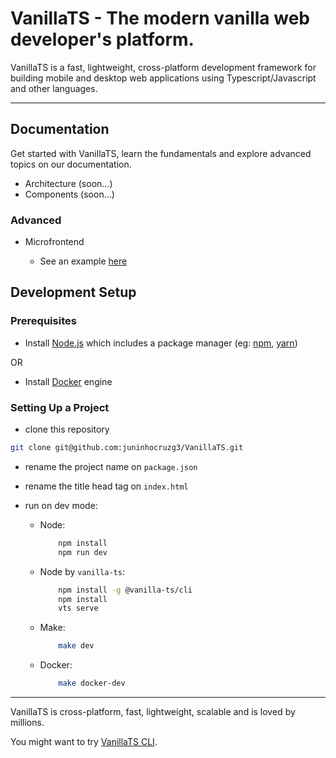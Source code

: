 # VanillaTS - The modern vanilla web developer's platform.

VanillaTS is a fast, lightweight, cross-platform development framework for building mobile and desktop web applications using Typescript/Javascript and other languages.

<hr>

## Documentation

Get started with VanillaTS, learn the fundamentals and explore advanced topics on our documentation.

- Architecture (soon...)
- Components (soon...)

### Advanced

- Microfrontend

	- See an example [here](https://github.com/juninhocruzg3/microfrontend-example-vanilla-ts)

## Development Setup

### Prerequisites

- Install [Node.js] which includes a package manager (eg: [npm], [yarn])

OR

- Install [Docker] engine

### Setting Up a Project

- clone this repository

```sh
git clone git@github.com:juninhocruzg3/VanillaTS.git
```

- rename the project name on `package.json`
- rename the title head tag on `index.html`
- run on dev mode:

  - Node:
    ```sh
        npm install
        npm run dev
    ```
  - Node by `vanilla-ts`:
    ```sh
        npm install -g @vanilla-ts/cli
        npm install
        vts serve
    ```
  - Make:
    ```sh
        make dev
    ```
  - Docker:
    ```sh
        make docker-dev
    ```

<hr>

VanillaTS is cross-platform, fast, lightweight, scalable and is loved by millions.

You might want to try [VanillaTS CLI].

[cli]: https://nodejs.org
[architecture]: https://vanilla-js.com
[components]: https://vanilla-js.com
[node.js]: https://nodejs.org/
[npm]: https://www.npmjs.com/get-npm
[yarn]: https://yarnpkg.com/
[vanillats cli]: https://www.npmjs.com/package/@vanilla-ts/cli
[docker]: https://docs.docker.com/engine/install/
